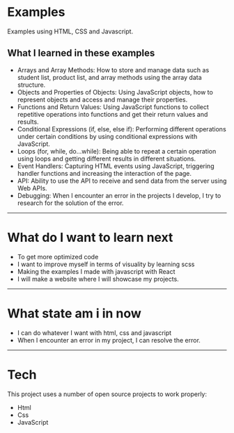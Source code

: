 # Examples

Examples using HTML, CSS and Javascript.


What I learned in these examples
---
-    Arrays and Array Methods: How to store and manage data such as student list, product list, and array methods using the array data structure.
-    Objects and Properties of Objects: Using JavaScript objects, how to represent objects and access and manage their properties.
-  Functions and Return Values: Using JavaScript functions to collect repetitive operations into functions and get their return values ​​and results.
-   Conditional Expressions (if, else, else if): Performing different operations under certain conditions by using conditional expressions with JavaScript.
-  Loops (for, while, do...while): Being able to repeat a certain operation using loops and getting different results in different situations.
-  Event Handlers: Capturing HTML events using JavaScript, triggering handler functions and increasing the interaction of the page.
- API: Ability to use the API to receive and send data from the server using Web APIs.
-   Debugging: When I encounter an error in the projects I develop, I try to research for the solution of the error.
---
# What do I want to learn next
-  To get more optimized code
- I want to improve myself in terms of visuality by learning scss
- Making the examples I made with javascript with React
- I will make a website where I will showcase my projects.
---
# What state am i in now
- I can do whatever I want with html, css and javascript
- When I encounter an error in my project, I can resolve the error.
---
# Tech

This project uses a number of open source projects to work properly:
- Html
- Css
- JavaScript


